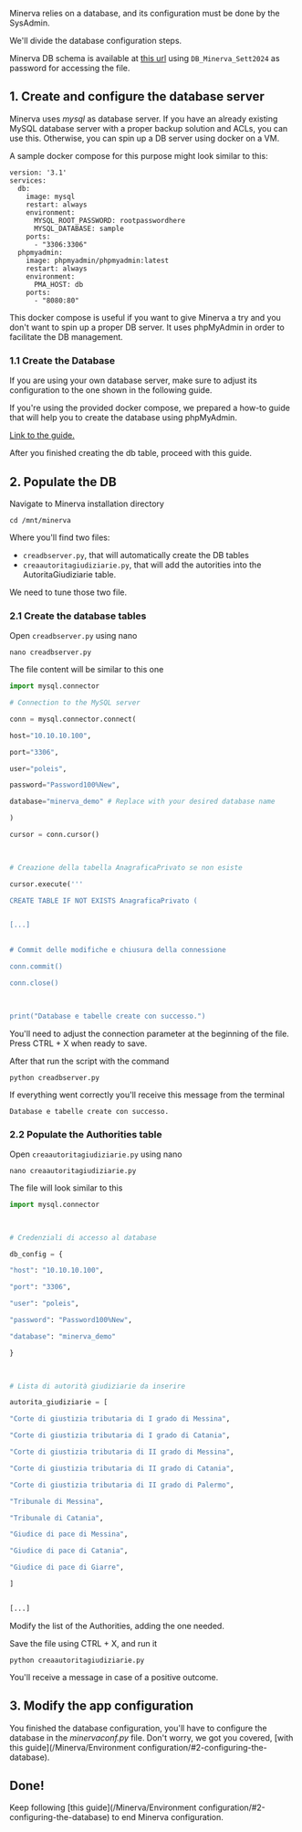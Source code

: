 Minerva relies on a database, and its configuration must be done by the SysAdmin.

We'll divide the database configuration steps.

Minerva DB schema is available at [this url](https://drive.paganosimone.com/s/dREMfOGRmTOHDkx) using `DB_Minerva_Sett2024` as password for accessing the file.
## 1. Create and configure the database server

Minerva uses *mysql* as database server. If you have an already existing MySQL database server with a proper backup solution and ACLs, you can use this. Otherwise, you can spin up a DB server using docker on a VM. 

A sample docker compose for this purpose might look similar to this:

```docker
version: '3.1'
services:
  db:
    image: mysql
    restart: always
    environment:
      MYSQL_ROOT_PASSWORD: rootpasswordhere
      MYSQL_DATABASE: sample
    ports:
      - "3306:3306"
  phpmyadmin:
    image: phpmyadmin/phpmyadmin:latest
    restart: always
    environment:
      PMA_HOST: db
    ports:
      - "8080:80"
```

This docker compose is useful if you want to give Minerva a try and you don't want to spin up a proper DB server. It uses phpMyAdmin in order to facilitate the DB management.

### 1.1 Create the Database

If you are using your own database server, make sure to adjust its configuration to the one shown in the following guide.

If you're using the provided docker compose, we prepared a how-to guide that will help you to create the database using phpMyAdmin. 

[Link to the guide.](https://scribehow.com/shared/Create_the_database_table_using_phpMyAdmin__0qoTGKuPSXuMTBS4QuX8aA)

After you finished creating the db table, proceed with this guide.


## 2. Populate the DB

Navigate to Minerva installation directory

```shell
cd /mnt/minerva
```

Where you'll find two files:

- `creadbserver.py`, that will automatically create the DB tables
- `creaautoritagiudiziarie.py`, that will add the autorities into the AutoritaGiudiziarie table.

We need to tune those two file.

### 2.1 Create the database tables

Open `creadbserver.py` using nano

```shell
nano creadbserver.py
```

The file content will be similar to this one

```python
import mysql.connector

# Connection to the MySQL server

conn = mysql.connector.connect(

host="10.10.10.100",

port="3306",

user="poleis",

password="Password100%New",

database="minerva_demo" # Replace with your desired database name

)

cursor = conn.cursor()

  

# Creazione della tabella AnagraficaPrivato se non esiste

cursor.execute('''

CREATE TABLE IF NOT EXISTS AnagraficaPrivato (


[...]
  

# Commit delle modifiche e chiusura della connessione

conn.commit()

conn.close()

  

print("Database e tabelle create con successo.")
```

You'll need to adjust the connection parameter at the beginning of the file. Press CTRL + X when ready to save.

After that run the script with the command

```shell
python creadbserver.py
```

If everything went correctly you'll receive this message from the terminal

```shell
Database e tabelle create con successo.
```

### 2.2 Populate the Authorities table

Open `creaautoritagiudiziarie.py` using nano

```shell
nano creaautoritagiudiziarie.py
```

The file will look similar to this

```python
import mysql.connector

  

# Credenziali di accesso al database

db_config = {

"host": "10.10.10.100",

"port": "3306",

"user": "poleis",

"password": "Password100%New",

"database": "minerva_demo"

}

  

# Lista di autorità giudiziarie da inserire

autorita_giudiziarie = [

"Corte di giustizia tributaria di I grado di Messina",

"Corte di giustizia tributaria di I grado di Catania",

"Corte di giustizia tributaria di II grado di Messina",

"Corte di giustizia tributaria di II grado di Catania",

"Corte di giustizia tributaria di II grado di Palermo",

"Tribunale di Messina",

"Tribunale di Catania",

"Giudice di pace di Messina",

"Giudice di pace di Catania",

"Giudice di pace di Giarre",

]


[...]


```

Modify the list of the Authorities, adding the one needed.

Save the file using CTRL + X, and run it 

```shell
python creaautoritagiudiziarie.py
```

You'll receive a message in case of a positive outcome.

## 3. Modify the app configuration

You finished the database configuration, you'll have to configure the database in the *minervaconf.py* file. Don't worry, we got you covered, [with this guide](/Minerva/Environment configuration/#2-configuring-the-database).

## Done!
Keep following [this guide](/Minerva/Environment configuration/#2-configuring-the-database) to end Minerva configuration.
